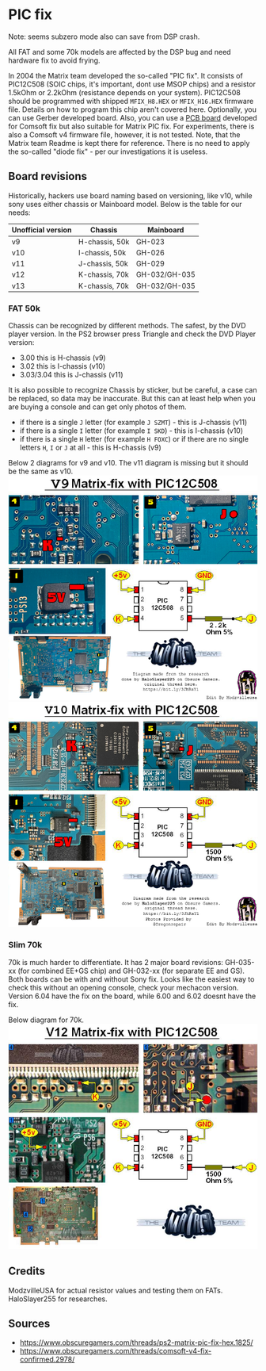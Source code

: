 # PIC fix

Note: seems subzero mode also can save from DSP crash.

All FAT and some 70k models are affected by the DSP bug and need hardware fix to avoid frying.

In 2004 the Matrix team developed the so-called "PIC fix". It consists of PIC12C508 (SOIC chips, it's important, dont use MSOP chips) and a resistor 1.5kOhm or 2.2kOhm (resistance depends on your system). PIC12C508 should be programmed with shipped `MFIX_H8.HEX` or `MFIX_H16.HEX` firmware file. Details on how to program this chip aren't covered here. Optionally, you can use Gerber developed board. Also, you can use a [PCB board](https://oshpark.com/shared_projects/3D5p1xeY) developed for Comsoft fix but also suitable for Matrix PIC fix. For experiments, there is also a Comsoft v4 firmware file, however, it is not tested. Note, that the Matrix team Readme is kept there for reference. There is no need to apply the so-called "diode fix" - per our investigations it is useless.

## Board revisions

Historically, hackers use board naming based on versioning, like v10, while sony uses either chassis or Mainboard model. Below is the table for our needs:

| Unofficial version  | Chassis  | Mainboard  |
|---|---|---|
| v9    | H-chassis, 50k  | GH-023  |
| v10   | I-chassis, 50k  | GH-026  |
| v11   | J-chassis, 50k  | GH-029  |
| v12   | K-chassis, 70k  | GH-032/GH-035  |
| v13   | K-chassis, 70k  | GH-032/GH-035  |

### FAT 50k

Chassis can be recognized by different methods. The safest, by the DVD player version. In the PS2 browser press Triangle and check the DVD Player version:

- 3.00 this is H-chassis (v9)
- 3.02 this is I-chassis (v10)
- 3.03/3.04 this is J-chassis (v11)

It is also possible to recognize Chassis by sticker, but be careful, a case can be replaced, so data may be inaccurate. But this can at least help when you are buying a console and can get only photos of them.

- if there is a single `J` letter (for example `J SZMT`) - this is J-chassis (v11)
- if there is a single `I` letter (for example `I SKD`) - this is I-chassis (v10)
- if there is a single `H` letter (for example `H FOXC`) or if there are no single letters `H`, `I` or `J` at all - this is H-chassis (v9)

Below 2 diagrams for v9 and v10. The v11 diagram is missing but it should be the same as v10.
![v9_picfix_diagram](v9_picfix_diagram.jpg)
![v10_picfix_diagram](v10_picfix_diagram.jpg)

### Slim 70k

70k is much harder to differentiate. It has 2 major board revisions: GH-035-xx (for combined EE+GS chip) and GH-032-xx (for separate EE and GS). Both boards can be with and without Sony fix. Looks like the easiest way to check this without an opening console, check your mechacon version. Version 6.04 have the fix on the board, while 6.00 and 6.02 doesnt have the fix.

Below diagram for 70k.
![v12_picfix_diagram](v12_picfix_diagram.jpg)

## Credits

ModzvilleUSA for actual resistor values and testing them on FATs. HaloSlayer255 for researches.

## Sources

- <https://www.obscuregamers.com/threads/ps2-matrix-pic-fix-hex.1825/>
- <https://www.obscuregamers.com/threads/comsoft-v4-fix-confirmed.2978/>
